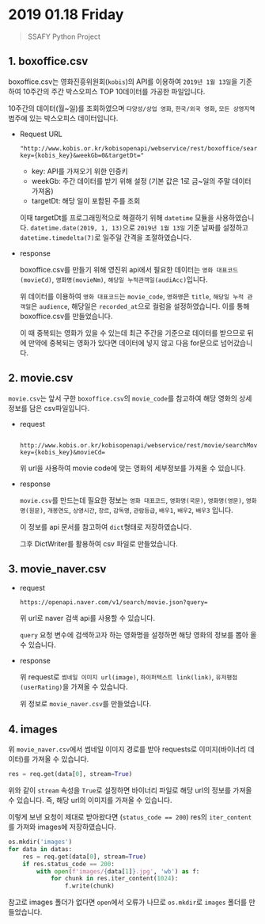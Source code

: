 # 2019 01.18 Friday

> SSAFY Python Project

## 1. boxoffice.csv
   
   boxoffice.csv는 영화진흥위원회(`kobis`)의 API를 이용하여 `2019년 1월 13일`을 기준하여 10주간의 주간 박스오피스 TOP 10데이터를 가공한 파일입니다.

   10주간의 데이터(월~일)를 조회하였으며 `다양성/상업 영화`, `한국/외국 영화`, `모든 상영지역` 범주에 있는 박스오피스 데이터입니다.

   - Request URL
    
        ```
        "http://www.kobis.or.kr/kobisopenapi/webservice/rest/boxoffice/searchWeeklyBoxOfficeList.json?key={kobis_key}&weekGb=0&targetDt="
        ```

      - key: API를 가져오기 위한 인증키
      - weekGb: 주간 데이터를 받기 위해 설정 (기본 값은 1로 금~일의 주말 데이터 가져옴)
      - targetDt: 해당 일이 포함된 주를 조회 
    
      이때 targetDt를 프로그래밍적으로 해결하기 위해 `datetime` 모듈을 사용하였습니다. `datetime.date(2019, 1, 13)`으로 `2019년 1월 13일` 기준 날짜를 설정하고 `datetime.timedelta(7)`로 일주일 간격을 조절하였습니다.

   - response
    
      boxoffice.csv를 만들기 위해 영진위 api에서 필요한 데이터는 `영화 대표코드(movieCd)`, `영화명(movieNm)`, `해당일 누적관객일(audiAcc)`입니다.

      위 데이터를 이용하여 `영화 대표코드`는 `movie_code`, `영화명`은 `title`, `해당일 누적 관객일`은 `audience`, 해당일은 `recorded_at`으로 컬럼을 설정하였습니다. 이를 통해 boxoffice.csv를 만들었습니다.

      이 때 중복되는 영화가 있을 수 있는데 최근 주간을 기준으로 데이터를 받으므로 뒤에 만약에 중복되는 영화가 있다면 데이터에 넣지 않고 다음 for문으로 넘어갔습니다.

## 2. movie.csv

`movie.csv`는 앞서 구한 `boxoffice.csv`의 `movie_code`를 참고하여 해당 영화의 상세 정보를 담은 csv파일입니다.

- request
    
    ```
     http://www.kobis.or.kr/kobisopenapi/webservice/rest/movie/searchMovieInfo.json?key={kobis_key}&movieCd=
    ```

    위 url을 사용하여 movie code에 맞는 영화의 세부정보를 가져올 수 있습니다.

- response

     `movie.csv`를 만드는데 필요한 정보는 `영화 대표코드`, `영화명(국문)`, `영화명(영문)`, `영화명(원문)`, `개봉연도`, `상영시간`, `장르`, `감독명`, `관람등급`, `배우1`, `배우2`, `배우3` 입니다.

     이 정보를 api 문서를 참고하여 `dict`형태로 저장하였습니다.

     그후 DictWriter를 활용하여 csv 파일로 만들었습니다.

## 3. movie_naver.csv

- request

     ```
     https://openapi.naver.com/v1/search/movie.json?query=
     ```

     위 url로 naver 검색 api를 사용할 수 있습니다.

     `query` 요청 변수에 검색하고자 하는 영화명을 설정하면 해당 영화의 정보를 뽑아 올 수 있습니다.

- response

     위 request로 `썸네일 이미지 url(image)`, `하이퍼텍스트 link(link)`, `유저평점(userRating)`을 가져올 수 있습니다.

     위 정보로 `movie_naver.csv`를 만들었습니다.

## 4. images

위 `movie_naver.csv`에서 썸네일 이미지 경로를 받아 requests로 이미지(바이너리 데이터)를 가져올 수 있습니다.

```python
res = req.get(data[0], stream=True)
```

위와 같이 `stream` 속성을 `True`로 설정하면 바이너리 파일로 해당 url의 정보를 가져올 수 있습니다. 즉, 해당 url의 이미지를 가져올 수 있습니다.

이렇게 보낸 요청이 제대로 받아왔다면 (`status_code == 200`) res의 `iter_content`를 가져와 images에 저장하였습니다.

```python
os.mkdir('images')
for data in datas:
    res = req.get(data[0], stream=True)
    if res.status_code == 200:
        with open(f'images/{data[1]}.jpg', 'wb') as f:
            for chunk in res.iter_content(1024):
                f.write(chunk)
```
참고로 images 폴더가 없다면 `open`에서 오류가 나므로 `os.mkdir`로 `images` 폴더를 만들었습니다.